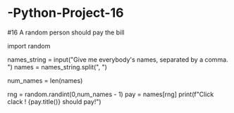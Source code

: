 # -Python-Project-16
#16 A random person should pay the bill

import random

names_string = input("Give me everybody's names, separated by a comma. ")
names = names_string.split(", ")

num_names = len(names)

rng = random.randint(0,num_names - 1)
pay = names[rng]
print(f"Click clack ! {pay.title()} should pay!")
